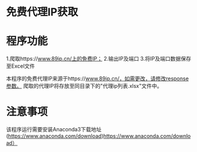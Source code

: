 # 免费代理IP获取

# 程序功能
1.爬取https://www.89ip.cn/上的免费IP；
2.输出IP及端口
3.将IP及端口数据保存至Excel文件

本程序的免费代理IP来源于https://www.89ip.cn/，如需更改，请修改response参数。
爬取的代理IP将存放至同目录下的"代理ip列表.xlsx"文件中。

# 注意事项
该程序运行需要安装Anaconda3下载地址(https://www.anaconda.com/download)https://www.anaconda.com/download）
